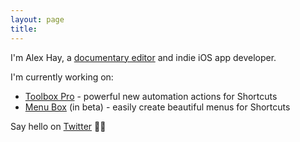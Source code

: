 ```yaml
---
layout: page
title:
---
```


I'm Alex Hay, a [documentary editor](https://www.alexhay.tv) and indie iOS app developer.

I'm currently working on:

* [Toolbox Pro](https://toolboxpro.app) - powerful new automation actions for Shortcuts
* [Menu Box](https://testflight.apple.com/join/aMJxldvJ) (in beta) - easily create beautiful menus for Shortcuts

Say hello on [Twitter](https://twitter.com/mralexhay) 👋🏻
